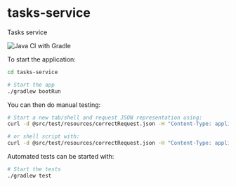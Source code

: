 # tasks-service
Tasks service


![Java CI with Gradle](https://github.com/hsiliev/tasks-service/workflows/Java%20CI%20with%20Gradle/badge.svg)

To start the application:
```bash
cd tasks-service

# Start the app
./gradlew bootRun
```

You can then do manual testing:
```bash
# Start a new tab/shell and request JSON representation using:
curl -d @src/test/resources/correctRequest.json -H "Content-Type: application/json" localhost:8080/jobs

# or shell script with: 
curl -d @src/test/resources/correctRequest.json -H "Content-Type: application/json" -H "Accept: text/plain" localhost:8080/jobs
```

Automated tests can be started with:
```bash
# Start the tests
./gradlew test
```
